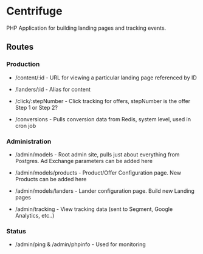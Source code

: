 # Centrifuge

PHP Application for building landing pages and tracking events.

## Routes

### Production

* /content/:id - URL for viewing a particular landing page referenced by ID

* /landers/:id - Alias for content

* /click/:stepNumber - Click tracking for offers, stepNumber is the offer Step 1 or Step 2?

* /conversions - Pulls conversion data from Redis, system level, used in cron job


### Administration

* /admin/models - Root admin site, pulls just about everything from Postgres. Ad Exchange parameters can be added here

* /admin/models/products - Product/Offer Configuration page. New Products can be added here

* /admin/models/landers - Lander configuration page. Build new Landing pages

* /admin/tracking - View tracking data (sent to Segment, Google Analytics, etc..)


### Status

* /admin/ping & /admin/phpinfo - Used for monitoring
